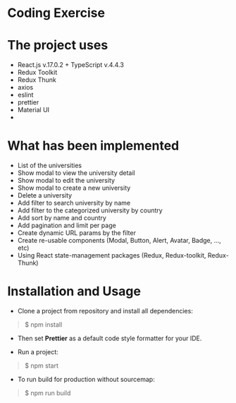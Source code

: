 # Coding Exercise


# The project uses
* React.js v.17.0.2 + TypeScript v.4.4.3
* Redux Toolkit
* Redux Thunk
* axios
* eslint
* prettier
* Material UI
* 
# What has been implemented
* List of the universities
* Show modal to view the university detail
* Show modal to edit the university
* Show modal to create a new university
* Delete a university
* Add filter to search university by name
* Add filter to the categorized university by country
* Add sort by name and country
* Add pagination and limit per page
* Create dynamic URL params by the filter
* Create re-usable components (Modal, Button, Alert, Avatar, Badge, ..., etc)
* Using React state-management packages (Redux, Redux-toolkit, Redux-Thunk)


# Installation and Usage
* Clone a project from repository and install all dependencies:
> $ npm install

* Then set **Prettier** as a default code style formatter for your IDE.

* Run a project:
> $ npm start

* To run build for production without sourcemap:
> $ npm run build
